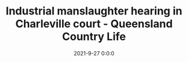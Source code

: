 ---
"title": "Industrial manslaughter hearing in Charleville court - Queensland Country Life"
"date": "2021-9-27 0:0:0"
"feed_name": "GOOGLENEWSINDUSTRIAL"
"feed_website": "https://news.google.com/search?q=industrial%2Bincident&hl=en-US&gl=US&ceid=US:en"
"feed_rss": "https://news.google.com/rss/search?q=industrial%2Bincident&hl=en-US&gl=US&ceid=US:en"
"link": "https://www.queenslandcountrylife.com.au/story/7444817/western-meat-exporters-in-court-on-industrial-manslaughter-charge/?cs=4785"
"file": "_posts/2021-1-1-0d24d20e73bcbf0c970241b7e93b1c625c6ea54e.md"
"accident": "0"
"drilling": "0"
"dead": "0"
"injured": "0"
"where": "unknown site"
"place": "unknown place"
---